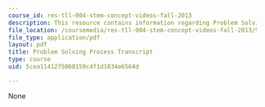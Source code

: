 ```yaml
---
course_id: res-tll-004-stem-concept-videos-fall-2013
description: This resource contains information regarding Problem Solving Process.
file_location: /coursemedia/res-tll-004-stem-concept-videos-fall-2013/5cea1141275068159c4f1d1834e6564d_MITRES_TLL-004F13_ProbSolv.pdf
file_type: application/pdf
layout: pdf
title: Problem Solving Process Transcript
type: course
uid: 5cea1141275068159c4f1d1834e6564d

---
```

None